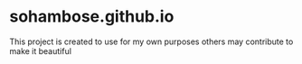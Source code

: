 # sohambose.github.io
This project is created to use for my own purposes others may contribute to make it beautiful
